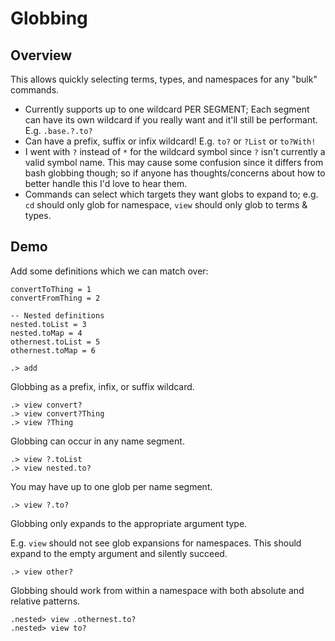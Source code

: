 # Globbing 

## Overview

This allows quickly selecting terms, types, and namespaces for any "bulk" commands.

* Currently supports up to one wildcard PER SEGMENT; Each segment can have its own wildcard if you really want and it'll still be performant. E.g. `.base.?.to?`
* Can have a prefix, suffix or infix wildcard! E.g. `to?` or `?List` or `to?With!`
* I went with `?` instead of `*` for the wildcard symbol since `?` isn't currently a valid symbol name. This may cause some confusion since it differs from bash globbing though; so if anyone has thoughts/concerns about how to better handle this I'd love to hear them.
* Commands can select which targets they want globs to expand to; e.g. `cd` should only glob for namespace, `view` should only glob to terms & types.

## Demo

Add some definitions which we can match over:
```unison:hide
convertToThing = 1
convertFromThing = 2

-- Nested definitions
nested.toList = 3
nested.toMap = 4
othernest.toList = 5
othernest.toMap = 6
```

```ucm:hide
.> add
```

Globbing as a prefix, infix, or suffix wildcard.

```ucm
.> view convert?
.> view convert?Thing
.> view ?Thing
```

Globbing can occur in any name segment.

```ucm
.> view ?.toList
.> view nested.to?
```

You may have up to one glob per name segment.

```ucm
.> view ?.to?
```


Globbing only expands to the appropriate argument type.

E.g. `view` should not see glob expansions for namespaces.
This should expand to the empty argument and silently succeed.

```ucm
.> view other?
```

Globbing should work from within a namespace with both absolute and relative patterns.

```ucm
.nested> view .othernest.to?
.nested> view to?
```

